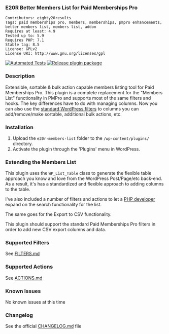 ### E20R Better Members List for Paid Memberships Pro
`Contributors: eighty20results` <br />
`Tags: paid memberships pro, members, memberships, pmpro enhancements, better members list, members list, addon` <br />
`Requires at least: 4.9` <br />
`Tested up to: 5.9` <br />
`Requires PHP: 7.1` <br />
`Stable tag: 8.5` <br />
`License: GPLv2` <br />
`License URI: http://www.gnu.org/licenses/gpl` <br />

[![Automated Tests](https://github.com/eighty20results/e20r-members-list/actions/workflows/pushed-to-github.yml/badge.svg)](https://github.com/eighty20results/e20r-members-list/actions/workflows/pushed-to-github.yml) [![Release plugin package](https://github.com/eighty20results/e20r-members-list/actions/workflows/release-plugin.yml/badge.svg)](https://github.com/eighty20results/e20r-members-list/actions/workflows/release-plugin.yml)

### Description

Extensible, sortable & bulk action capable members listing tool for Paid Memberships Pro. This plugin is a complete replacement for the "Members List" functionality in PMPro and supports most of the same filters and hooks. The key differences have to do with managing columns. Now you can also use the [standard WordPress filters](https://developer.wordpress.org/reference/classes/wp_list_table/) to columns you can add/remove/make sortable, additional bulk actions, etc.

### Installation

1. Upload the `e20r-members-list` folder to the `/wp-content/plugins/` directory.
1. Activate the plugin through the 'Plugins' menu in WordPress.

### Extending the Members List

This plugin uses the `WP_List_Table` class to generate the flexible table approach you know and love from the WordPress Post/Page/etc back-end. As a result, it's has a standardized and flexible approach to adding columns to the table.

I've also included a number of filters and actions to let a [PHP developer](https://eighty20results.com/need-something-else/) expand on the search functionality for the list.

The same goes for the Export to CSV functionality.

This plugin should support the standard Paid Memberships Pro filters in order to add new CSV export columns and data.

### Supported Filters
See [FILTERS.md](https://github.com/eighty20results.com/e20r-members-list/docs/FILTERS.md)

### Supported Actions
See [ACTIONS.md](https://github.com/eighty20results.com/e20r-members-list/docs/ACTIONS.md)

### Known Issues
No known issues at this time

### Changelog
See the official [CHANGELOG.md](https://github.com/eighty20results.com/e20r-members-list/CHANGELOG.md) file
